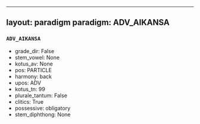 
---
layout: paradigm
paradigm: ADV_AIKANSA
---
### ` ADV_AIKANSA `


* grade_dir: False
* stem_vowel: None
* kotus_av: None
* pos: PARTICLE
* harmony: back
* upos: ADV
* kotus_tn: 99
* plurale_tantum: False
* clitics: True
* possessive: obligatory
* stem_diphthong: None
